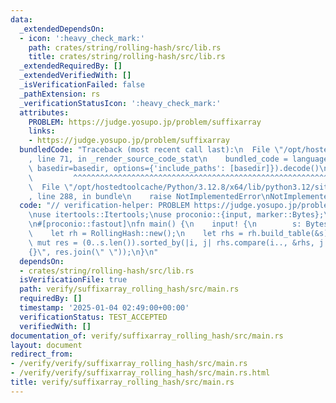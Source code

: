 ```yaml
---
data:
  _extendedDependsOn:
  - icon: ':heavy_check_mark:'
    path: crates/string/rolling-hash/src/lib.rs
    title: crates/string/rolling-hash/src/lib.rs
  _extendedRequiredBy: []
  _extendedVerifiedWith: []
  _isVerificationFailed: false
  _pathExtension: rs
  _verificationStatusIcon: ':heavy_check_mark:'
  attributes:
    PROBLEM: https://judge.yosupo.jp/problem/suffixarray
    links:
    - https://judge.yosupo.jp/problem/suffixarray
  bundledCode: "Traceback (most recent call last):\n  File \"/opt/hostedtoolcache/Python/3.12.8/x64/lib/python3.12/site-packages/onlinejudge_verify/documentation/build.py\"\
    , line 71, in _render_source_code_stat\n    bundled_code = language.bundle(stat.path,\
    \ basedir=basedir, options={'include_paths': [basedir]}).decode()\n          \
    \         ^^^^^^^^^^^^^^^^^^^^^^^^^^^^^^^^^^^^^^^^^^^^^^^^^^^^^^^^^^^^^^^^^^^^^^^^^^^^^^^^^\n\
    \  File \"/opt/hostedtoolcache/Python/3.12.8/x64/lib/python3.12/site-packages/onlinejudge_verify/languages/rust.py\"\
    , line 288, in bundle\n    raise NotImplementedError\nNotImplementedError\n"
  code: "// verification-helper: PROBLEM https://judge.yosupo.jp/problem/suffixarray\n\
    \nuse itertools::Itertools;\nuse proconio::{input, marker::Bytes};\nuse rolling_hash::RollingHash;\n\
    \n#[proconio::fastout]\nfn main() {\n    input! {\n        s: Bytes,\n    }\n\
    \    let rh = RollingHash::new();\n    let rhs = rh.build_table(&s);\n    let\
    \ mut res = (0..s.len()).sorted_by(|i, j| rhs.compare(i.., &rhs, j..));\n    println!(\"\
    {}\", res.join(\" \"));\n}\n"
  dependsOn:
  - crates/string/rolling-hash/src/lib.rs
  isVerificationFile: true
  path: verify/suffixarray_rolling_hash/src/main.rs
  requiredBy: []
  timestamp: '2025-01-04 02:49:00+00:00'
  verificationStatus: TEST_ACCEPTED
  verifiedWith: []
documentation_of: verify/suffixarray_rolling_hash/src/main.rs
layout: document
redirect_from:
- /verify/verify/suffixarray_rolling_hash/src/main.rs
- /verify/verify/suffixarray_rolling_hash/src/main.rs.html
title: verify/suffixarray_rolling_hash/src/main.rs
---
```

